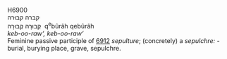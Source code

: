 <body>
  <p>H6900<br>  קברה    קבוּרה  <br> קְבוּרָה  קֶבוּרָה  ‎  q<sup>e</sup>bûrâh  qebûrâh  <br><i>keb-oo-raw‘,</i> <i>keb-oo-raw‘ </i><br>Feminine passive participle of <a href="h6912.htm">6912</a>  <i>sepulture</i>; (concretely) a <i>sepulchre: - </i>burial, burying place, grave, sepulchre.<br></p>
 </body>
